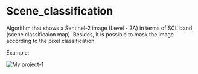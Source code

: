 # Scene_classification
Algorithm that shows a Sentinel-2 image (Level - 2A) in terms of  SCL band (scene classificaion map). Besides, it is possible to mask the image according to the pixel classification.

Example:

![My project-1](https://user-images.githubusercontent.com/112116647/188509033-a9fa4381-9dec-467d-a957-ad3fb499c180.png)
